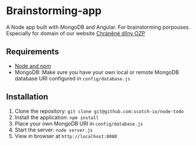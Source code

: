 # Brainstorming-app

A Node app built with MongoDB and Angular. For brainstorming porpouses. Especially for domain of our website [Chráněné dílny OZP](https://ChraneneDilnyOZP.ct)

## Requirements

- [Node and npm](http://nodejs.org)
- MongoDB: Make sure you have your own local or remote MongoDB database URI configured in `config/database.js`

## Installation

1. Clone the repository: `git clone git@github.com:scotch-io/node-todo`
2. Install the application: `npm install`
3. Place your own MongoDB URI in `config/database.js`
3. Start the server: `node server.js`
4. View in browser at `http://localhost:8080`
